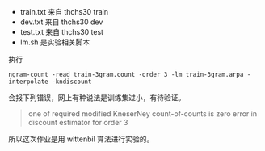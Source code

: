 - train.txt 来自 thchs30 train
- dev.txt 来自 thchs30 dev
- test.txt 来自 thchs30 test
- lm.sh 是实验相关脚本

执行

```
ngram-count -read train-3gram.count -order 3 -lm train-3gram.arpa -interpolate -kndiscount
```

会报下列错误，网上有种说法是训练集过小，有待验证。

> one of required modified KneserNey count-of-counts is zero
> error in discount estimator for order 3

所以这次作业是用 wittenbil 算法进行实验的。
